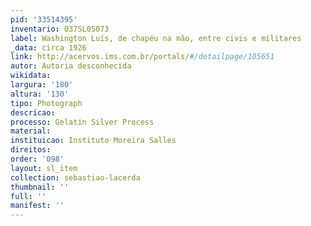 ```yaml
---
pid: '33514395'
inventario: 037SL05073
label: Washington Luís, de chapéu na mâo, entre civis e militares
_data: circa 1926
link: http://acervos.ims.com.br/portals/#/detailpage/105651
autor: Autoria desconhecida
wikidata: 
largura: '180'
altura: '130'
tipo: Photograph
descricao: 
processo: Gelatin Silver Process
material: 
instituicao: Instituto Moreira Salles
direitos: 
order: '098'
layout: sl_item
collection: sebastiao-lacerda
thumbnail: ''
full: ''
manifest: ''
---
```

